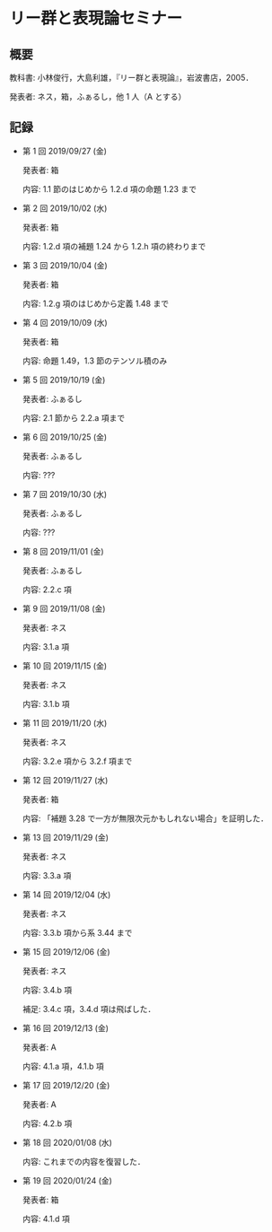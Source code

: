 # リー群と表現論セミナー

## 概要

教科書: 小林俊行，大島利雄，『リー群と表現論』，岩波書店，2005．

発表者: ネス，箱，ふぁるし，他 1 人（A とする）

## 記録

* 第 1 回 2019/09/27 (金)

  発表者: 箱

  内容: 1.1 節のはじめから 1.2.d 項の命題 1.23 まで

* 第 2 回 2019/10/02 (水)

  発表者: 箱

  内容: 1.2.d 項の補題 1.24 から 1.2.h 項の終わりまで

* 第 3 回 2019/10/04 (金)

  発表者: 箱

  内容: 1.2.g 項のはじめから定義 1.48 まで

* 第 4 回 2019/10/09 (水)

  発表者: 箱

  内容: 命題 1.49，1.3 節のテンソル積のみ

* 第 5 回 2019/10/19 (金)

  発表者: ふぁるし

  内容: 2.1 節から 2.2.a 項まで

* 第 6 回 2019/10/25 (金)

  発表者: ふぁるし

  内容: ???

* 第 7 回 2019/10/30 (水)

  発表者: ふぁるし

  内容: ???

* 第 8 回 2019/11/01 (金)

  発表者: ふぁるし

  内容: 2.2.c 項

* 第 9 回 2019/11/08 (金)

  発表者: ネス

  内容: 3.1.a 項

* 第 10 回 2019/11/15 (金)

  発表者: ネス

  内容: 3.1.b 項

* 第 11 回 2019/11/20 (水)

  発表者: ネス

  内容: 3.2.e 項から 3.2.f 項まで

* 第 12 回 2019/11/27 (水)

  発表者: 箱

  内容: 「補題 3.28 で一方が無限次元かもしれない場合」を証明した．

* 第 13 回 2019/11/29 (金)

  発表者: ネス

  内容: 3.3.a 項

* 第 14 回 2019/12/04 (水)

  発表者: ネス

  内容: 3.3.b 項から系 3.44 まで

* 第 15 回 2019/12/06 (金)

  発表者: ネス

  内容: 3.4.b 項

  補足: 3.4.c 項，3.4.d 項は飛ばした．

* 第 16 回 2019/12/13 (金)

  発表者: A

  内容: 4.1.a 項，4.1.b 項

* 第 17 回 2019/12/20 (金)

  発表者: A

  内容: 4.2.b 項

* 第 18 回 2020/01/08 (水)

  内容: これまでの内容を復習した．

* 第 19 回 2020/01/24 (金)

  発表者: 箱

  内容: 4.1.d 項
